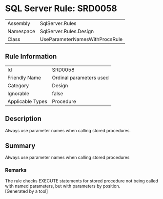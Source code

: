 # SQL Server Rule: SRD0058
  
|    |    |
|----|----|
| Assembly | SqlServer.Rules |
| Namespace | SqlServer.Rules.Design |
| Class | UseParameterNamesWithProcsRule |
  
## Rule Information
  
|    |    |
|----|----|
| Id | SRD0058 |
| Friendly Name | Ordinal parameters used |
| Category | Design |
| Ignorable | false |
| Applicable Types | Procedure  |
  
## Description
  
Always use parameter names when calling stored procedures.
  
## Summary
  
Always use parameter names when calling stored procedures
  
### Remarks
  
The rule checks EXECUTE statements for stored procedure not being called with named
parameters, but with parameters by position.  
[Generated by a tool]
